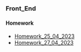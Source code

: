 ### Front_End

#### Homework
- [Homework_25_04_2023](https://olegkarimov.github.io/Front_End/)
- [Homework_27_04_2023](https://github.com/OlegKarimov/Front_End/tree/master/03_CSS_CoffeePosition_homework_27_04_2023)